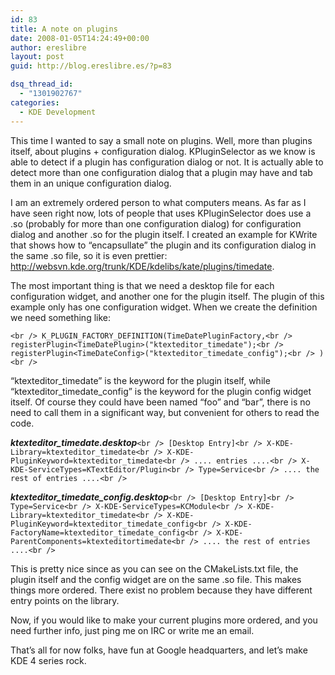 ```yaml
---
id: 83
title: A note on plugins
date: 2008-01-05T14:24:49+00:00
author: ereslibre
layout: post
guid: http://blog.ereslibre.es/?p=83

dsq_thread_id:
  - "1301902767"
categories:
  - KDE Development
---
```

This time I wanted to say a small note on plugins. Well, more than plugins itself, about plugins + configuration dialog. KPluginSelector as we know is able to detect if a plugin has configuration dialog or not. It is actually able to detect more than one configuration dialog that a plugin may have and tab them in an unique configuration dialog.

I am an extremely ordered person to what computers means. As far as I have seen right now, lots of people that uses KPluginSelector does use a .so (probably for more than one configuration dialog) for configuration dialog and another .so for the plugin itself. I created an example for KWrite that shows how to &#8220;encapsullate&#8221; the plugin and its configuration dialog in the same .so file, so it is even prettier: <a href="http://websvn.kde.org/trunk/KDE/kdelibs/kate/plugins/timedate" target=_blank>http://websvn.kde.org/trunk/KDE/kdelibs/kate/plugins/timedate</a>.

The most important thing is that we need a desktop file for each configuration widget, and another one for the plugin itself. The plugin of this example only has one configuration widget. When we create the definition we need something like:
  
`<br />
K_PLUGIN_FACTORY_DEFINITION(TimeDatePluginFactory,<br />
        registerPlugin<TimeDatePlugin>("ktexteditor_timedate");<br />
        registerPlugin<TimeDateConfig>("ktexteditor_timedate_config");<br />
        )<br />
` 

&#8220;ktexteditor\_timedate&#8221; is the keyword for the plugin itself, while &#8220;ktexteditor\_timedate_config&#8221; is the keyword for the plugin config widget itself. Of course they could have been named &#8220;foo&#8221; and &#8220;bar&#8221;, there is no need to call them in a significant way, but convenient for others to read the code.

_**ktexteditor_timedate.desktop**_`<br />
[Desktop Entry]<br />
X-KDE-Library=ktexteditor_timedate<br />
X-KDE-PluginKeyword=ktexteditor_timedate<br />
.... entries ....<br />
X-KDE-ServiceTypes=KTextEditor/Plugin<br />
Type=Service<br />
.... the rest of entries ....<br />
` 

_**ktexteditor\_timedate\_config.desktop**_`<br />
[Desktop Entry]<br />
Type=Service<br />
X-KDE-ServiceTypes=KCModule<br />
X-KDE-Library=ktexteditor_timedate<br />
X-KDE-PluginKeyword=ktexteditor_timedate_config<br />
X-KDE-FactoryName=ktexteditor_timedate_config<br />
X-KDE-ParentComponents=ktexteditortimedate<br />
.... the rest of entries ....<br />
` 

This is pretty nice since as you can see on the CMakeLists.txt file, the plugin itself and the config widget are on the same .so file. This makes things more ordered. There exist no problem because they have different entry points on the library.

Now, if you would like to make your current plugins more ordered, and you need further info, just ping me on IRC or write me an email.

That&#8217;s all for now folks, have fun at Google headquarters, and let&#8217;s make KDE 4 series rock.